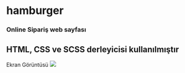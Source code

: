 # hamburger
<h3>Online Sipariş web sayfası</h3>
<h2>HTML, CSS ve SCSS derleyicisi kullanılmıştır</h2>

Ekran Görüntüsü
<img src="Hamburger_screen.gif"/>
